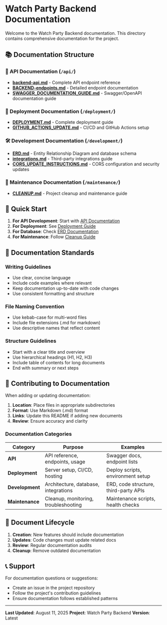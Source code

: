 # Watch Party Backend Documentation

Welcome to the Watch Party Backend documentation. This directory contains comprehensive documentation for the project.

## 📚 Documentation Structure

### 🔗 API Documentation (`/api/`)
- **[backend-api.md](api/backend-api.md)** - Complete API endpoint reference
- **[BACKEND-endpoints.md](api/BACKEND-endpoints.md)** - Detailed endpoint documentation
- **[SWAGGER_DOCUMENTATION_GUIDE.md](api/SWAGGER_DOCUMENTATION_GUIDE.md)** - Swagger/OpenAPI documentation guide

### 🚀 Deployment Documentation (`/deployment/`)
- **[DEPLOYMENT.md](deployment/DEPLOYMENT.md)** - Complete deployment guide
- **[GITHUB_ACTIONS_UPDATE.md](deployment/GITHUB_ACTIONS_UPDATE.md)** - CI/CD and GitHub Actions setup

### 🛠️ Development Documentation (`/development/`)
- **[ERD.md](development/ERD.md)** - Entity Relationship Diagram and database schema
- **[integrations.md](development/integrations.md)** - Third-party integrations guide
- **[CORS_UPDATE_INSTRUCTIONS.md](development/CORS_UPDATE_INSTRUCTIONS.md)** - CORS configuration and security updates

### 🧹 Maintenance Documentation (`/maintenance/`)
- **[CLEANUP.md](maintenance/CLEANUP.md)** - Project cleanup and maintenance guide

## 🚀 Quick Start

1. **For API Development**: Start with [API Documentation](api/)
2. **For Deployment**: See [Deployment Guide](deployment/DEPLOYMENT.md)
3. **For Database**: Check [ERD Documentation](development/ERD.md)
4. **For Maintenance**: Follow [Cleanup Guide](maintenance/CLEANUP.md)

## 📖 Documentation Standards

### Writing Guidelines
- Use clear, concise language
- Include code examples where relevant
- Keep documentation up-to-date with code changes
- Use consistent formatting and structure

### File Naming Convention
- Use kebab-case for multi-word files
- Include file extensions (.md for markdown)
- Use descriptive names that reflect content

### Structure Guidelines
- Start with a clear title and overview
- Use hierarchical headings (H1, H2, H3)
- Include table of contents for long documents
- End with summary or next steps

## 🤝 Contributing to Documentation

When adding or updating documentation:

1. **Location**: Place files in appropriate subdirectories
2. **Format**: Use Markdown (.md) format
3. **Links**: Update this README if adding new documents
4. **Review**: Ensure accuracy and clarity

### Documentation Categories

| Category | Purpose | Examples |
|----------|---------|----------|
| **API** | API reference, endpoints, usage | Swagger docs, endpoint lists |
| **Deployment** | Server setup, CI/CD, hosting | Deploy scripts, environment setup |
| **Development** | Architecture, database, integrations | ERD, code structure, third-party APIs |
| **Maintenance** | Cleanup, monitoring, troubleshooting | Maintenance scripts, health checks |

## 🔄 Document Lifecycle

1. **Creation**: New features should include documentation
2. **Updates**: Code changes must update related docs
3. **Review**: Regular documentation audits
4. **Cleanup**: Remove outdated documentation

## 📞 Support

For documentation questions or suggestions:
- Create an issue in the project repository
- Follow the project's contribution guidelines
- Ensure documentation follows established patterns

---

**Last Updated**: August 11, 2025
**Project**: Watch Party Backend
**Version**: Latest

